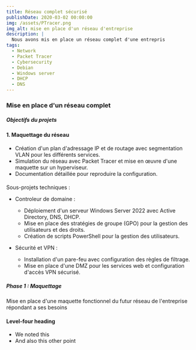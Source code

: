 ```yaml
---
title: Réseau complet sécurisé
publishDate: 2020-03-02 00:00:00
img: /assets/PTracer.png
img_alt: mise en place d'un réseau d'entreprise
description: |
  Nous avons mis en place un réseau complet d'une entrepris
tags:
  - Network
  - Packet Tracer
  - Cybersecurity
  - Debian 
  - Windows server
  - DHCP
  - DNS
---
```


### Mise en place d'un réseau complet

##### Objectifs du projets  

#### 1. Maquettage du réseau 
- Création d'un plan d'adressage IP et de routage avec segmentation VLAN pour les différents services.
- Simulation du réseau avec Packet Tracer et mise en œuvre d'une maquette sur un hyperviseur.
- Documentation détaillée pour reproduire la configuration.

####
 Sous-projets techniques :
- Controleur de domaine :
  - Déploiement d'un serveur Windows Server 2022 avec Active Directory, DNS, DHCP.
  - Mise en place des stratégies de groupe (GPO) pour la gestion des utilisateurs et des droits.
  - Création de scripts PowerShell pour la gestion des utilisateurs.

- Sécurité et VPN :
  - Installation d'un pare-feu avec configuration des règles de filtrage.
  - Mise en place d'une DMZ pour les services web et configuration d'accès VPN sécurisé.

##### Phase 1 : Maquettage

Mise en place d'une maquette fonctionnel du futur réseau de l'entreprise répondant a ses besoins

#### Level-four heading

- We noted this
- And also this other point
